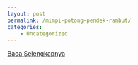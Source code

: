 ```yaml
---
layout: post
permalink: /mimpi-potong-pendek-rambut/
categories:
    - Uncategorized
---
```


[Baca Selengkapnya](/03)